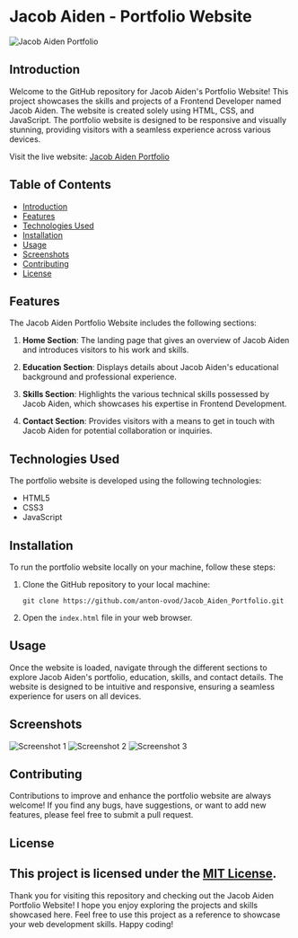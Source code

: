 # Jacob Aiden - Portfolio Website

![Jacob Aiden Portfolio](link-to-your-portfolio-image)

## Introduction

Welcome to the GitHub repository for Jacob Aiden's Portfolio Website! This project showcases the skills and projects of a Frontend Developer named Jacob Aiden. The website is created solely using HTML, CSS, and JavaScript. The portfolio website is designed to be responsive and visually stunning, providing visitors with a seamless experience across various devices.

Visit the live website: [Jacob Aiden Portfolio](link-to-your-live-portfolio)

## Table of Contents

- [Introduction](#introduction)
- [Features](#features)
- [Technologies Used](#technologies-used)
- [Installation](#installation)
- [Usage](#usage)
- [Screenshots](#screenshots)
- [Contributing](#contributing)
- [License](#license)

## Features

The Jacob Aiden Portfolio Website includes the following sections:

1. **Home Section**: The landing page that gives an overview of Jacob Aiden and introduces visitors to his work and skills.

2. **Education Section**: Displays details about Jacob Aiden's educational background and professional experience.

3. **Skills Section**: Highlights the various technical skills possessed by Jacob Aiden, which showcases his expertise in Frontend Development.

4. **Contact Section**: Provides visitors with a means to get in touch with Jacob Aiden for potential collaboration or inquiries.

## Technologies Used

The portfolio website is developed using the following technologies:

- HTML5
- CSS3
- JavaScript

## Installation

To run the portfolio website locally on your machine, follow these steps:

1. Clone the GitHub repository to your local machine:
   ```
   git clone https://github.com/anton-ovod/Jacob_Aiden_Portfolio.git
   ```
2. Open the `index.html` file in your web browser.

## Usage

Once the website is loaded, navigate through the different sections to explore Jacob Aiden's portfolio, education, skills, and contact details. The website is designed to be intuitive and responsive, ensuring a seamless experience for users on all devices.

## Screenshots

![Screenshot 1](link-to-screenshot1)
![Screenshot 2](link-to-screenshot2)
![Screenshot 3](link-to-screenshot3)

## Contributing

Contributions to improve and enhance the portfolio website are always welcome! If you find any bugs, have suggestions, or want to add new features, please feel free to submit a pull request.

## License

This project is licensed under the [MIT License](link-to-your-license-file).
---

Thank you for visiting this repository and checking out the Jacob Aiden Portfolio Website! I hope you enjoy exploring the projects and skills showcased here. Feel free to use this project as a reference to showcase your web development skills. Happy coding!

